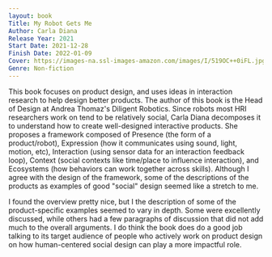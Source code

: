 ```yaml
---
layout: book
Title: My Robot Gets Me
Author: Carla Diana
Release Year: 2021
Start Date: 2021-12-28
Finish Date: 2022-01-09
Cover: https://images-na.ssl-images-amazon.com/images/I/519OC++0iFL.jpg
Genre: Non-fiction
---
```

This book focuses on product design, and uses ideas in interaction research to help design better products. The author of this book is the Head of Design at Andrea Thomaz's Diligent Robotics. Since robots most HRI researchers work on tend to be relatively social, Carla Diana decomposes it to understand how to create well-designed interactive products. She proposes a framework composed of Presence (the form of a product/robot), Expression (how it communicates using sound, light, motion, etc), Interaction (using sensor data for an interaction feedback loop), Context (social contexts like time/place to influence interaction), and Ecosystems (how behaviors can work together across skills). Although I agree with the design of the framework, some of the descriptions of the products as examples of good "social" design seemed like a stretch to me. 

I found the overview pretty nice, but I the description of some of the product-specific examples seemed to vary in depth. Some were excellently discussed, while others had a few paragraphs of discussion that did not add much to the overall arguments. I do think the book does do a good job talking to its target audience of people who actively work on product design on how human-centered social design can play a more impactful role. 
